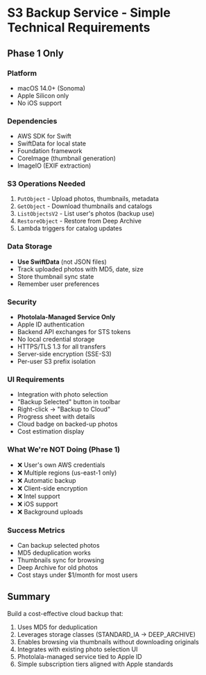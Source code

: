 # S3 Backup Service - Simple Technical Requirements

## Phase 1 Only

### Platform
- macOS 14.0+ (Sonoma)
- Apple Silicon only
- No iOS support

### Dependencies
- AWS SDK for Swift
- SwiftData for local state
- Foundation framework
- CoreImage (thumbnail generation)
- ImageIO (EXIF extraction)

### S3 Operations Needed
1. `PutObject` - Upload photos, thumbnails, metadata
2. `GetObject` - Download thumbnails and catalogs
3. `ListObjectsV2` - List user's photos (backup use)
4. `RestoreObject` - Restore from Deep Archive
5. Lambda triggers for catalog updates

### Data Storage
- **Use SwiftData** (not JSON files)
- Track uploaded photos with MD5, date, size
- Store thumbnail sync state
- Remember user preferences

### Security
- **Photolala-Managed Service Only**
- Apple ID authentication
- Backend API exchanges for STS tokens
- No local credential storage
- HTTPS/TLS 1.3 for all transfers
- Server-side encryption (SSE-S3)
- Per-user S3 prefix isolation

### UI Requirements
- Integration with photo selection
- "Backup Selected" button in toolbar
- Right-click → "Backup to Cloud"
- Progress sheet with details
- Cloud badge on backed-up photos
- Cost estimation display

### What We're NOT Doing (Phase 1)
- ❌ User's own AWS credentials
- ❌ Multiple regions (us-east-1 only)
- ❌ Automatic backup
- ❌ Client-side encryption
- ❌ Intel support
- ❌ iOS support
- ❌ Background uploads

### Success Metrics
- Can backup selected photos
- MD5 deduplication works
- Thumbnails sync for browsing
- Deep Archive for old photos
- Cost stays under $1/month for most users

## Summary

Build a cost-effective cloud backup that:
1. Uses MD5 for deduplication
2. Leverages storage classes (STANDARD_IA → DEEP_ARCHIVE)
3. Enables browsing via thumbnails without downloading originals
4. Integrates with existing photo selection UI
5. Photolala-managed service tied to Apple ID
6. Simple subscription tiers aligned with Apple standards
